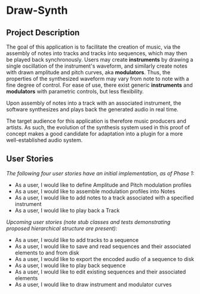 # Draw-Synth

## Project Description

The goal of this application is to facilitate the creation of music,
via the assembly of notes into tracks and tracks into sequences, which may then be played back synchronously.
Users may create **instruments** by drawing a single oscillation of the instrument's waveform,
and similarly create notes with drawn amplitude and pitch curves, aka **modulators**.
Thus, the properties of the synthesized waveform may vary from note to note with a fine degree of control.
For ease of use, there exist generic **instruments** and **modulators** with parametric controls, but less flexibility.

Upon assembly of notes into a track with an associated instrument,
the software synthesizes and plays back the generated audio in real time.

The target audience for this application is therefore music producers and artists.
As such, the evolution of the synthesis system used in this proof of concept makes a good candidate for
adaptation into a plugin for a more well-established audio system.


## User Stories

*The following four user stories have an initial implementation, as of Phase 1:*

- As a user, I would like to define Amplitude and Pitch modulation profiles
- As a user, I would like to assemble modulation profiles into Notes 
- As a user, I would like to add notes to a track associated with a specified instrument
- As a user, I would like to play back a Track

*Upcoming user stories (note stub classes and tests demonstrating proposed hierarchical structure are present):*

- As a user, I would like to add tracks to a sequence
- As a user, I would like to save and read sequences and their associated elements to and from disk
- As a user, I would like to export the encoded audio of a sequence to disk
- As a user, I would like to play back sequence
- As a user, I would like to edit existing sequences and their associated elements
- As a user, I would like to draw instrument and modulator curves
